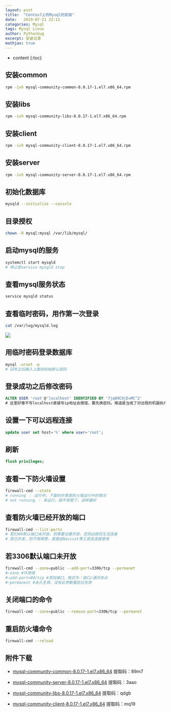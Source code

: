 ```yaml
---
layout: post
title:  "Centos7上的Mysql的安装"
date:   2019-07-21 22:11
categories: Mysql
tags: Mysql Linux
author: Pythonbug
excerpt: 安装记录
mathjax: true
---
```


* content
{:toc}




## 安装common
```sh
rpm -ivh mysql-community-common-8.0.17-1.el7.x86_64.rpm
```

## 安装libs
```sh
rpm -ivh mysql-community-libs-8.0.17-1.el7.x86_64.rpm
```

## 安装client
```sh
rpm -ivh mysql-community-client-8.0.17-1.el7.x86_64.rpm
```

## 安装server
```sh
rpm -ivh mysql-community-server-8.0.17-1.el7.x86_64.rpm
```

## 初始化数据库
```sh
mysqld --initialize --console
```

## 目录授权
```sh
chown -R mysql:mysql /var/lib/mysql/
```

## 启动mysql的服务
```sh
systemctl start mysqld
# 停止是service mysqld stop
```

## 查看mysql服务状态
```sh
service mysqld status
```

## 查看临时密码，用作第一次登录
```sh
cat /var/log/mysqld.log
```
![](https://github.com/pythonbug/myPictures/blob/master/mysql%E7%9A%84%E7%AC%AC%E4%B8%80%E6%AC%A1%E9%BB%98%E8%AE%A4%E5%AF%86%E7%A0%81.png?raw=true)

## 用临时密码登录数据库
```sh
mysql -uroot -p
# 回车之后输入上面的初始默认密码
```

## 登录成功之后修改密码
```sql
ALTER USER 'root'@'localhost' IDENTIFIED BY '7jq89C9jE=MC^2'
# 这里好像不写localhost直接写ip地址会报错，要先换密码。难道是当成了对远程的机器执行命令？
```

## 设置一下可以远程连接
```sql
update user set host='%' where user='root';
```

## 刷新
```sql
flush privileges;
```

## 查看一下防火墙设置
```sh
firewall-cmd --state
# running ： 运行中，下面的步骤是防火墙运行中的情况
# not running ： 未运行，就不用管了，这样最好
```

## 查看防火墙已经开放的端口
```sh
firewall-cmd --list-ports
# 若3306默认端口未开放，则需要设置开放，否则远程将无法连接
# 若已开发，则不用再管，直接去Navicat等工具去连接使用
```

## 若3306默认端口未开放
```sh
firewall-cmd --zone=public --add-port=3306/tcp --permanet
#–zone #作用域
#–add-port=80/tcp #添加端口，格式为：端口/通讯协议
#–permanent #永久生效，没有此参数重启后失效
```

## 关闭端口的命令
```sh
firewall-cmd --zone=public --remove-port=3306/tcp --permanet
```

## 重启防火墙命令
```sh
firewall-cmd --reload
```

## 附件下载
- [mysql-community-common-8.0.17-1.el7.x86_64](https://pan.baidu.com/s/1CTgRHtW5njNLBfFLvyHR2g)
提取码：89m7

- [mysql-community-server-8.0.17-1.el7.x86_64](https://pan.baidu.com/s/1FjVPcSfaZje92CoKxwOa8Q)
提取码：3aao

- [mysql-community-libs-8.0.17-1.el7.x86_64](https://pan.baidu.com/s/1QxUYzPyQH9oyxjmjnrESfg) 
提取码：qdgb 

- [mysql-community-client-8.0.17-1.el7.x86_64](https://pan.baidu.com/s/1xXTzVmycwpxNbIyKvtZa6A) 
提取码：mq19 

